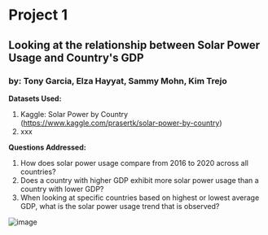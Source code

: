 # Project 1
## Looking at the relationship between Solar Power Usage and Country's GDP
### by: Tony Garcia, Elza Hayyat, Sammy Mohn, Kim Trejo

**Datasets Used:**
1. Kaggle: Solar Power by Country (https://www.kaggle.com/prasertk/solar-power-by-country)
2. xxx



**Questions Addressed:**
1. How does solar power usage compare from 2016 to 2020 across all countries?
2. Does a country with higher GDP exhibit more solar power usage than a country with lower GDP?
3. When looking at specific countries based on highest or lowest average GDP, what is the solar power usage trend that is observed?



![image](https://user-images.githubusercontent.com/95598645/155256024-91db74d9-a103-4b2e-b4a2-da0bf45f7c0a.png)
